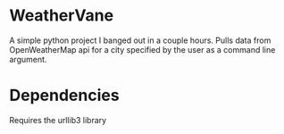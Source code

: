 # WeatherVane
A simple python project I banged out in a couple hours. Pulls data from OpenWeatherMap api for a city specified by the user as a command line argument.

# Dependencies
Requires the urllib3 library
